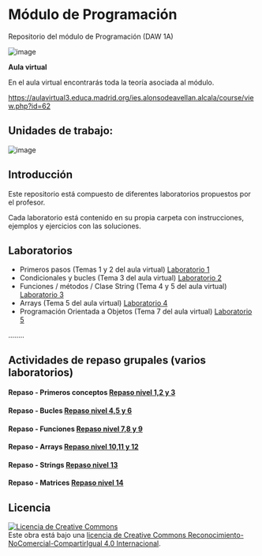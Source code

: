 # Módulo de Programación
Repositorio del módulo de Programación (DAW 1A)

![image](https://user-images.githubusercontent.com/91023374/137005780-b6054a28-b223-4614-a395-e57472378d84.png)


**Aula virtual**

En el aula virtual encontrarás toda la teoría asociada al módulo.

https://aulavirtual3.educa.madrid.org/ies.alonsodeavellan.alcala/course/view.php?id=62

## Unidades de trabajo:
![image](https://user-images.githubusercontent.com/91023374/133934743-b8542a8d-29b0-4f1f-b982-ce0fae00fbbf.png)

## Introducción
Este repositorio está compuesto de diferentes laboratorios propuestos por el profesor.

Cada laboratorio está contenido en su propia carpeta con instrucciones, ejemplos y ejercicios con las soluciones.

## Laboratorios
- Primeros pasos (Temas 1 y 2 del aula virtual) [Laboratorio 1](Lab1/Instrucciones_Lab1.md)
- Condicionales y bucles (Tema 3 del aula virtual) [Laboratorio 2](Lab2/Laboratorio2.md)
- Funciones / métodos / Clase String (Tema 4 y 5 del aula virtual) [Laboratorio 3](Lab3/Instrucciones_Lab3.md)
- Arrays (Tema 5 del aula virtual) [Laboratorio 4](Lab4/Instrucciones_Lab4.md)
- Programación Orientada a Objetos (Tema 7 del aula virtual) [Laboratorio 5](Lab5/Instrucciones_Lab5.md)

........

## Actividades de repaso grupales (varios laboratorios)
#### Repaso - Primeros conceptos [Repaso nivel 1,2 y 3](Repaso/Repaso_Nivel_123.md)
#### Repaso - Bucles [Repaso nivel 4,5 y 6](Repaso/Repaso_Bucles_Nivel_456.md)
#### Repaso - Funciones [Repaso nivel 7,8 y 9](Repaso/Repaso_Funciones_Nivel_789.md)
#### Repaso - Arrays [Repaso nivel 10,11 y 12](Repaso/Repaso_Arrays_Nivel_10_11_12.md)
#### Repaso - Strings [Repaso nivel 13](Repaso/Repaso_Strings_Nivel_13.md)
#### Repaso - Matrices [Repaso nivel 14](Repaso/Repaso_matrices_Nivel_14.md)


## Licencia

<a rel="license" href="http://creativecommons.org/licenses/by-nc-sa/4.0/"><img alt="Licencia de Creative Commons" style="border-width:0" src="https://i.creativecommons.org/l/by-nc-sa/4.0/88x31.png" /></a><br />Este obra está bajo una <a rel="license" href="http://creativecommons.org/licenses/by-nc-sa/4.0/">licencia de Creative Commons Reconocimiento-NoComercial-CompartirIgual 4.0 Internacional</a>.

